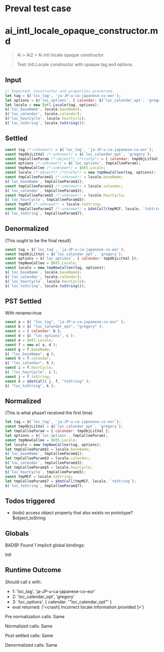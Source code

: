 # Preval test case

# ai_intl_locale_opaque_constructor.md

> Ai > Ai2 > Ai intl locale opaque constructor
>
> Test: Intl.Locale constructor with opaque tag and options.

## Input

`````js filename=intro
// Expected: Constructor and properties preserved.
let tag = $('loc_tag', 'ja-JP-u-ca-japanese-co-eor');
let options = $('loc_options', { calendar: $('loc_calendar_opt', 'gregory') });
let locale = new Intl.Locale(tag, options);
$('loc_baseName', locale.baseName);
$('loc_calendar', locale.calendar);
$('loc_hourCycle', locale.hourCycle);
$('loc_toString', locale.toString());
`````


## Settled


`````js filename=intro
const tag /*:unknown*/ = $(`loc_tag`, `ja-JP-u-ca-japanese-co-eor`);
const tmpObjLitVal /*:unknown*/ = $(`loc_calendar_opt`, `gregory`);
const tmpCalleeParam /*:object*/ /*truthy*/ = { calendar: tmpObjLitVal };
const options /*:unknown*/ = $(`loc_options`, tmpCalleeParam);
const tmpNewCallee /*:unknown*/ = Intl.Locale;
const locale /*:object*/ /*truthy*/ = new tmpNewCallee(tag, options);
const tmpCalleeParam$1 /*:unknown*/ = locale.baseName;
$(`loc_baseName`, tmpCalleeParam$1);
const tmpCalleeParam$3 /*:unknown*/ = locale.calendar;
$(`loc_calendar`, tmpCalleeParam$3);
const tmpCalleeParam$5 /*:unknown*/ = locale.hourCycle;
$(`loc_hourCycle`, tmpCalleeParam$5);
const tmpMCF /*:unknown*/ = locale.toString;
const tmpCalleeParam$7 /*:unknown*/ = $dotCall(tmpMCF, locale, `toString`);
$(`loc_toString`, tmpCalleeParam$7);
`````


## Denormalized
(This ought to be the final result)

`````js filename=intro
const tag = $(`loc_tag`, `ja-JP-u-ca-japanese-co-eor`);
const tmpObjLitVal = $(`loc_calendar_opt`, `gregory`);
const options = $(`loc_options`, { calendar: tmpObjLitVal });
const tmpNewCallee = Intl.Locale;
const locale = new tmpNewCallee(tag, options);
$(`loc_baseName`, locale.baseName);
$(`loc_calendar`, locale.calendar);
$(`loc_hourCycle`, locale.hourCycle);
$(`loc_toString`, locale.toString());
`````


## PST Settled
With rename=true

`````js filename=intro
const a = $( "loc_tag", "ja-JP-u-ca-japanese-co-eor" );
const b = $( "loc_calendar_opt", "gregory" );
const c = { calendar: b };
const d = $( "loc_options", c );
const e = Intl.Locale;
const f = new e( a, d );
const g = f.baseName;
$( "loc_baseName", g );
const h = f.calendar;
$( "loc_calendar", h );
const i = f.hourCycle;
$( "loc_hourCycle", i );
const j = f.toString;
const k = $dotCall( j, f, "toString" );
$( "loc_toString", k );
`````


## Normalized
(This is what phase1 received the first time)

`````js filename=intro
let tag = $(`loc_tag`, `ja-JP-u-ca-japanese-co-eor`);
const tmpObjLitVal = $(`loc_calendar_opt`, `gregory`);
let tmpCalleeParam = { calendar: tmpObjLitVal };
let options = $(`loc_options`, tmpCalleeParam);
const tmpNewCallee = Intl.Locale;
let locale = new tmpNewCallee(tag, options);
let tmpCalleeParam$1 = locale.baseName;
$(`loc_baseName`, tmpCalleeParam$1);
let tmpCalleeParam$3 = locale.calendar;
$(`loc_calendar`, tmpCalleeParam$3);
let tmpCalleeParam$5 = locale.hourCycle;
$(`loc_hourCycle`, tmpCalleeParam$5);
const tmpMCF = locale.toString;
let tmpCalleeParam$7 = $dotCall(tmpMCF, locale, `toString`);
$(`loc_toString`, tmpCalleeParam$7);
`````


## Todos triggered


- (todo) access object property that also exists on prototype? $object_toString


## Globals


BAD@! Found 1 implicit global bindings:

Intl


## Runtime Outcome


Should call `$` with:
 - 1: 'loc_tag', 'ja-JP-u-ca-japanese-co-eor'
 - 2: 'loc_calendar_opt', 'gregory'
 - 3: 'loc_options', { calendar: '"loc_calendar_opt"' }
 - eval returned: ('<crash[ Incorrect locale information provided ]>')

Pre normalization calls: Same

Normalized calls: Same

Post settled calls: Same

Denormalized calls: Same
